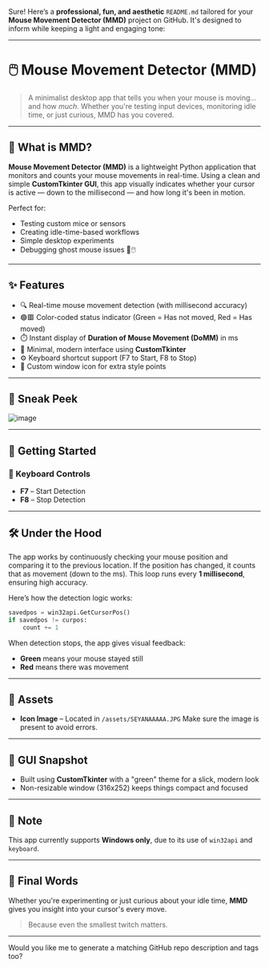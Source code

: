 Sure! Here’s a **professional, fun, and aesthetic** `README.md` tailored for your **Mouse Movement Detector (MMD)** project on GitHub. It's designed to inform while keeping a light and engaging tone:

---

# 🖱️ Mouse Movement Detector (MMD)

> A minimalist desktop app that tells you when your mouse is moving... and how *much*.
> Whether you're testing input devices, monitoring idle time, or just curious, MMD has you covered.

---

## 🎯 What is MMD?

**Mouse Movement Detector (MMD)** is a lightweight Python application that monitors and counts your mouse movements in real-time. Using a clean and simple **CustomTkinter GUI**, this app visually indicates whether your cursor is active — down to the millisecond — and how long it's been in motion.

Perfect for:

* Testing custom mice or sensors
* Creating idle-time-based workflows
* Simple desktop experiments
* Debugging ghost mouse issues 👻🖱️

---

## ✨ Features

* 🔍 Real-time mouse movement detection (with millisecond accuracy)
* 🟢🟥 Color-coded status indicator (Green = Has not moved, Red = Has moved)
* ⏱️ Instant display of **Duration of Mouse Movement (DoMM)** in ms
* 🧼 Minimal, modern interface using **CustomTkinter**
* ⚙️ Keyboard shortcut support (F7 to Start, F8 to Stop)
* 📸 Custom window icon for extra style points

---

## 📸 Sneak Peek

![image](https://github.com/user-attachments/assets/a1896927-4690-45b0-974e-d4c235911c78)


---

## 🚀 Getting Started

### 🧠 Keyboard Controls

* **F7** – Start Detection
* **F8** – Stop Detection

---

## 🛠️ Under the Hood

The app works by continuously checking your mouse position and comparing it to the previous location. If the position has changed, it counts that as movement (down to the ms). This loop runs every **1 millisecond**, ensuring high accuracy.

Here’s how the detection logic works:

```python
savedpos = win32api.GetCursorPos()
if savedpos != curpos:
    count += 1
```

When detection stops, the app gives visual feedback:

* **Green** means your mouse stayed still
* **Red** means there was movement

---

## 📁 Assets

* **Icon Image** – Located in `/assets/SEYANAAAAA.JPG`
  Make sure the image is present to avoid errors.

---

## 🎨 GUI Snapshot

* Built using **CustomTkinter** with a "green" theme for a slick, modern look
* Non-resizable window (316x252) keeps things compact and focused

---

## 📌 Note

This app currently supports **Windows only**, due to its use of `win32api` and `keyboard`.

---

## 💬 Final Words

Whether you're experimenting or just curious about your idle time, **MMD** gives you insight into your cursor's every move.

> Because even the smallest twitch matters.

---

Would you like me to generate a matching GitHub repo description and tags too?
